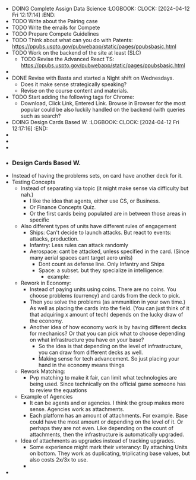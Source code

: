 - DOING Complete Assign Data Science
  :LOGBOOK:
  CLOCK: [2024-04-12 Fri 12:17:14]
  :END:
- TODO Write about the Pairing case
- TODO Write the emails for Compete
- TODO Prepare Compete Guidelines
- TODO Think about what can you do with Patents: https://ppubs.uspto.gov/pubwebapp/static/pages/ppubsbasic.html
- TODO Work on the backend of the site at least (SLC)
	- TODO Revise the Advanced React TS: https://ppubs.uspto.gov/pubwebapp/static/pages/ppubsbasic.html
-
- DONE Revise with Basta and started a Night shift on Wednesdays.
	- Does it make sense strategically speaking?
	- Revise on the course content and materials.
- TODO Start adding the following tags for Chrome:
	- Download, Click Link, Entered Link. Browse in Browser for the most popular could be also luckily handled on the backend (with queries such as search?
- DOING Design Cards Based W.
  :LOGBOOK:
  CLOCK: [2024-04-12 Fri 12:17:16]
  :END:
-
-
-
- ### Design Cards Based W.
- Instead of having the problems sets, on card have another deck for it.
- Testing Concepts
	- Instead of separating via topic (it might make sense via difficulty but nah.)
		- I like the idea that agents, either use CS, or Business.
		- Or Finance Concepts Quiz.
		- Or the first cards being populated are in between those areas in specific
	- Also different types of units have different rules of engagement
		- Ships: Can't decide to launch attacks. But react to events: attacks, production.
		- Infantry: Less rules can attack randomly
		- Aerospace: cant be attacked, unless specified in the card. (Since many aerial spaces cant target aero units)
			- Dont count as defense line. Only Infantry and Ships
			- Space: a subset. but they specialize in intelligence:
				- example:
	- Rework in Economy:
		- Instead of paying units using coins. There are no coins. You choose problems (currency) and cards from the deck to pick.
		- Then you solve the problems (as ammunition in your own time.) As well as placing the cards into the field. (You can just think of it that adquiring x amount of tech) depends on the lucky draw of the economy.
		- Another idea of how economy work is by having different decks for mechanics? Or that you can pick what to choose depending on what infrastructure you have on your base?
			- So the idea is that depending on the level of infrastructure, you can draw from different decks as well.
			- Making sense for tech advancement. So just placing your hand in the economy means things
	- Rework Matching:
		- Pvp matching to make it fair, can limit what technologies are being used. Since technically on the official game someone has to review the equations
	- Example of Agencies
		- It can be agents and or agencies. I think the group makes more sense. Agencies work as attachments.
		- Each platform has an amount of attachments. For example. Base could have the most amount or depending on the level of it. Or perhaps they are not even. Like depending on the count of attachments, then the infrastructure is automatically upgraded.
	- Idea of attachments as upgrades instead of tracking upgrades.
		- Some experience might mark their veterancy: By attaching Units on bottom. They work as duplicating, triplicating base values, but also costs 2x/3x to use.
		-
-